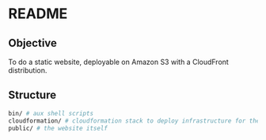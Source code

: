 # README #

## Objective
To do a static website, deployable on Amazon S3 with a CloudFront distribution.  

## Structure
```bash
bin/ # aux shell scripts
cloudformation/ # cloudformation stack to deploy infrastructure for the static website
public/ # the website itself
```